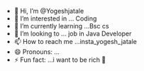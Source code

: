 - 👋 Hi, I’m @Yogeshjatale
- 👀 I’m interested in ... Coding 
- 🌱 I’m currently learning ...Bsc cs 
- 💞️ I’m looking to ... job in Java Developer 
- 📫 How to reach me ...insta_yogesh_jatale
- 😄 Pronouns: ...
- ⚡ Fun fact: ...i want to be rich 🤑 

<!---
Yogeshjatale/Yogeshjatale is a ✨ special ✨ repository because its `README.md` (this file) appears on your GitHub profile.
You can click the Preview link to take a look at your changes.
--->
